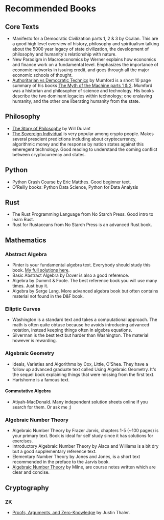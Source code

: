 # Recommended Books

<!-- toc -->

## Core Texts

* Manifesto for a Democratic Civilization parts 1, 2 & 3 by Ocalan.
  This are a good high level overview of history, philosophy and
  spiritualism talking about the 5000 year legacy of state civilization,
  the development of philosophy and humanity's relationship with nature.
* New Paradigm in Macroeconomics by Werner explains how economics and
  finance work on a fundamental level. Emphasizes the importance of
  economic networks in issuing credit, and goes through all the major
  economic schools of thought.
* [Authoritarian vs Democratic Technics](https://wiki.polytech.barcelona/index.php?title=File:Mumford_authoritarian_vs_democratic_technics.pdf)
  by Mumford is a short 10 page summary of his books
  [The Myth of the Machine parts 1 & 2](https://en.wikipedia.org/wiki/The_Myth_of_the_Machine).
  Mumford was a historian and philosopher of science and technology. His
  books describe the two dominant legacies within technology; one enslaving
  humanity, and the other one liberating humanity from the state.

## Philosophy

* [The Story of Philosophy](https://en.wikipedia.org/wiki/The_Story_of_Philosophy) by Will Durant
* [The Sovereign Individual](https://en.wikipedia.org/wiki/The_Sovereign_Individual)
  is very popular among crypto people. Makes several prescient predictions
  including about cryptocurrency, algorithmic money and the response by
  nation states against this emeregent technology. Good reading to understand
  the coming conflict between cryptocurrency and states.

## Python

* Python Crash Course by Eric Matthes. Good beginner text.
* O'Reilly books: Python Data Science, Python for Data Analysis

## Rust

* The Rust Programming Language from No Starch Press. Good intro to learn Rust.
* Rust for Rustaceans from No Starch Press is an advanced Rust book.

## Mathematics

### Abstract Algebra

* Pinter is your fundamental algebra text. Everybody should study this book.
  [My full solutions here](https://github.com/narodnik/abstract-algebra-pinter-solutions).
* Basic Abstract Algebra by Dover is also a good reference.
* Algebra by Dummit & Foote. The best reference book you will use many times. Just buy it.
* Algebra by Serge Lang. More advanced algebra book but often contains material not
  found in the D&F book.

### Elliptic Curves

* Washington is a standard text and takes a computational approach. The math is often
  quite obtuse because he avoids introducing advanced notation, instead keeping things
  often in algebra equations.
* Silverman is the best text but harder than Washington. The material however is rewarding.

### Algebraic Geometry

* Ideals, Varieties and Algorithms by Cox, Little, O'Shea. They have a follow up
  advanced graduate text called Using Algebraic Geometry. It's the sequel book
  explaining things that were missing from the first text.
* Hartshorne is a famous text.

#### Commutative Algebra

* Atiyah-MacDonald. Many independent solution sheets online if you search for them.
  Or ask me ;)

### Algebraic Number Theory

* Algebraic Number Theory by Frazer Jarvis, chapters 1-5 (~100 pages) is your primary text.
  Book is ideal for self study since it has solutions for exercises.
* Introductory Algebraic Number Theory by Alaca and Williams is a bit dry but a good
  supplementary reference text.
* Elementary Number Theory by Jones and Jones, is a short text recommended in the preface
  to the Jarvis book.
* [Algebraic Number Theory](https://www.jmilne.org/math/CourseNotes/ANT.pdf)
  by Milne, are course notes written which are clear and concise.

## Cryptography

### ZK

* [Proofs, Arguments, and Zero-Knowledge](https://people.cs.georgetown.edu/jthaler/ProofsArgsAndZK.pdf)
  by Justin Thaler.
